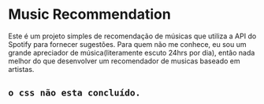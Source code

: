 # Music Recommendation

Este é um projeto simples de recomendação de músicas que utiliza a API do Spotify para fornecer sugestões. Para quem não me conhece, eu sou um grande
apreciador de música(literamente escuto 24hrs por dia), então nada melhor do que desenvolver um recomendador de musicas baseado em artistas.

## `o css não esta concluído.`



